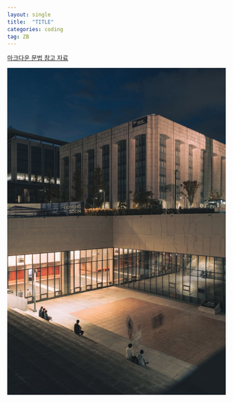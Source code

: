 ```yaml
---
layout: single
title:  "TITLE"
categories: coding
tag: ZB 
---
```


[마크다운 문법 참고 자료](https://teddylee777.github.io/jekyll/Jekyll-사용을-위한-markdown-문법)



![Yonsei](../images/2022-08-06-first/Yonsei.JPG)
